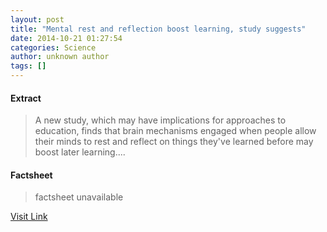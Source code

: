 ```yaml
---
layout: post
title: "Mental rest and reflection boost learning, study suggests"
date: 2014-10-21 01:27:54
categories: Science
author: unknown author
tags: []
---
```



#### Extract
>A new study, which may have implications for approaches to education, finds that brain mechanisms engaged when people allow their minds to rest and reflect on things they've learned before may boost later learning....

#### Factsheet
>factsheet unavailable

[Visit Link](http://feeds.sciencedaily.com/~r/sciencedaily/~3/qNz6N-rHtGQ/141020212754.htm)


